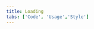 ```yaml
---
title: Loading
tabs: ['Code', 'Usage','Style']
---
```







<ComponentCode
    name="Loading"
    component="loading" 
    variation="loading"
    experimental="true"
    hasReactVersion="true"
    >
</ComponentCode>
<ComponentCode
    name=" Experimental Loading"
    component="loading" 
    variation="loading--small"
    experimental="true"
    hasReactVersion="true"
    >
</ComponentCode>
<ComponentDocs component="loading" experimental="true"></ComponentDocs>

